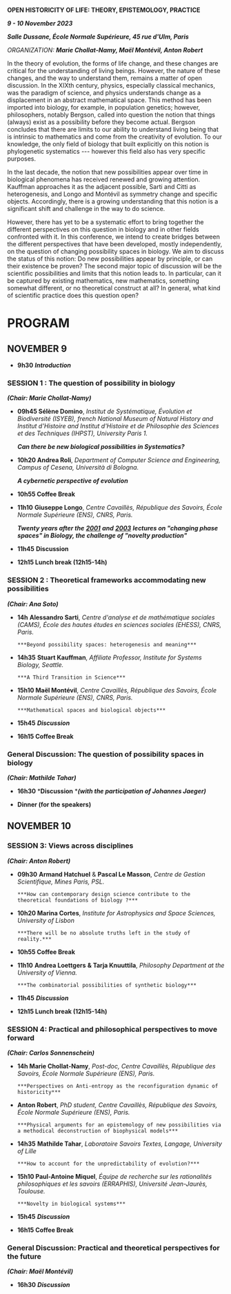 **OPEN HISTORICITY OF LIFE: THEORY, EPISTEMOLOGY, PRACTICE**

***9 - 10 November 2023***

***Salle Dussane, École Normale Supérieure, 45 rue d'Ulm, Paris***

*ORGANIZATION:* ***Marie Chollat-Namy, Maël Montévil, Anton Robert***

In the theory of evolution, the forms of life change, and these changes are critical for the understanding of living beings. However, the nature of these changes, and the way to understand them, remains a matter of open discussion. In the XIXth century, physics, especially classical mechanics, was the paradigm of science, and physics understands change as a displacement in an abstract mathematical space. This method has been imported into biology, for example, in population genetics; however, philosophers, notably Bergson, called into question the notion that things (always) exist as a possibility before they become actual. Bergson concludes that there are limits to our ability to understand living being that is intrinsic to mathematics and come from the creativity of evolution. To our knowledge, the only field of biology that built explicitly on this notion is phylogenetic systematics --- however this field also has very specific purposes.

In the last decade, the notion that new possibilities appear over time in biological phenomena has received renewed and growing attention. Kauffman approaches it as the adjacent possible, Sarti and Citti as heterogenesis, and Longo and Montévil as symmetry change and specific objects. Accordingly, there is a growing understanding that this notion is a significant shift and challenge in the way to do science.

However, there has yet to be a systematic effort to bring together the different perspectives on this question in biology and in other fields confronted with it. In this conference, we intend to create bridges between the different perspectives that have been developed, mostly independently, on the question of changing possibility spaces in biology. We aim to discuss the status of this notion: Do new possibilities appear by principle, or can their existence be proven? The second major topic of discussion will be the scientific possibilities and limits that this notion leads to. In particular, can it be captured by existing mathematics, new mathematics, something somewhat different, or no theoretical construct at all? In general, what kind of scientific practice does this question open?

# PROGRAM

## NOVEMBER 9

* **9h30** ***Introduction***

### SESSION 1 : The question of possibility in biology

***(Chair: Marie Chollat-Namy)***

* **09h45 Sélène Domino**,  *Institut de Systématique, Évolution et Biodiversité (ISYEB), french National Museum of Natural History and Institut d'Histoire and Institut d'Histoire et de Philosophie des Sciences et des Techniques (IHPST), University Paris 1.*

    ***Can there be new biological possibilities in Systematics?***

* **10h20 Andrea Roli**, *Department of Computer Science and Engineering, Campus of Cesena, Università di Bologna.*

    ***A cybernetic perspective of evolution***

* **10h55 Coffee Break**

* **11h10** **Giuseppe Longo**, *Centre Cavaillès, République des Savoirs, École Normale Supérieure (ENS), CNRS, Paris.*

    ***Twenty years after the** *[***2001***](https://www.di.ens.fr/users/longo/files/PhilosophyAndCognition/space-time.pdf)* **and** *[***2003***](http://savoirs.ens.fr/uploads/sons/2003_10_24_longo.mp3)* **lectures on "changing phase spaces" in Biology, the challenge of "novelty production"***

* **11h45** **Discussion**

* **12h15 Lunch break (12h15-14h)**

### SESSION 2 : Theoretical frameworks accommodating new possibilities 

***(Chair: Ana Soto)***

* **14h**  **Alessandro Sarti**, *Centre d'analyse et de mathématique sociales* *(CAMS),* *École des hautes études en sciences sociales (EHESS), CNRS,  Paris.*

      ***Beyond possibility spaces: heterogenesis and meaning***


* **14h35** **Stuart Kauffman**, *Affiliate Professor, Institute for Systems Biology, Seattle.*

      ***A Third Transition in Science***



* **15h10 Maël Montévil**, *Centre Cavaillès, République des Savoirs, École Normale Supérieure (ENS), CNRS, Paris.*

      ***Mathematical spaces and biological objects***



* **15h45** ***Discussion***

* **16h15 Coffee Break**

### General Discussion: The question of possibility spaces in biology

***(Chair: Mathilde Tahar)***

* **16h30** ***Discussion** ****(with the participation of Johannes Jaeger)***

* **Dinner (for the speakers)**

## NOVEMBER 10

### SESSION 3: Views across disciplines

***(Chair: Anton Robert)***

* **09h30**  **Armand Hatchuel** & **Pascal Le Masson**, *Centre de Gestion Scientifique, Mines Paris, PSL.*

      ***How can contemporary design science contribute to the theoretical foundations of biology ?***



* **10h20 Marina Cortes**, *Institute for Astrophysics and Space Sciences, University of Lisbon*

      ***There will be no absolute truths left in the study of reality.***



* **10h55 Coffee Break**

* **11h10** **Andrea Loettgers** **& Tarja Knuuttila**, *Philosophy Department at the University of Vienna.*

      ***The combinatorial possibilities of synthetic biology***



* **11h45** ***Discussion***

* **12h15 Lunch break (12h15-14h)**

### SESSION 4: Practical and philosophical perspectives to move forward 

***(Chair: Carlos Sonnenschein)***

* **14h Marie Chollat-Namy**, *Post-doc, Centre Cavaillès, République des Savoirs, École Normale Supérieure (ENS), Paris.*

      ***Perspectives on Anti-entropy as the reconfiguration dynamic of historicity***


* **Anton Robert**, *PhD student, Centre Cavaillès, République des Savoirs, École Normale Supérieure (ENS), Paris.*

      ***Physical arguments for an epistemology of new possibilities via a methodical deconstruction of biophysical models***



* **14h35** **Mathilde Tahar**, *Laboratoire Savoirs Textes, Langage, University of Lille*

      ***How to account for the unpredictability of evolution?***



* **15h10 Paul-Antoine Miquel**, *Équipe de recherche sur les rationalités philosophiques et les savoirs (ERRAPHIS), Université Jean-Jaurès, Toulouse.*

      ***Novelty in biological systems***



* **15h45** ***Discussion***

* **16h15 Coffee Break**

### General Discussion: Practical and theoretical perspectives for the future

***(Chair: Maël Montévil)***

* **16h30** ***Discussion***
